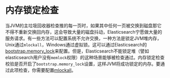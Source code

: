 # 内存锁定检查

当JVM的主垃圾回收器检查推的每一页时，如果其中任何一页被交换到磁盘那它不得不重新交换回内存，这会导致大量的磁盘抖动，Elasticsearch宁愿做大量的服务请求。有一些方法可以配置系统不允许交换，一种方法是锁定JVM堆内存，Unix通过`mlockall`，Windows通过虚拟锁。这可以通过Elasticsearch的[bootstrap.memory_lock](../Important_Elasticsearch_configuration.md#bootstrap-memory_lock)来配置。但是，Elasticsearch不能锁定堆（譬如elasticsearch用户没有`memlock`权限）的这种场景能够被检查通过。内存锁定检查校验是否开启了`bootstrap.memory_lock`设置，这样JVM将成功锁定的内存。要通过此项检查，你需要配置[mlockall](../Important_System_Configuration/Disable_swapping.md#mlockall)。